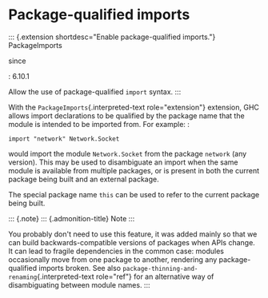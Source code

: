Package-qualified imports
=========================

::: {.extension shortdesc="Enable package-qualified imports."}
PackageImports

since

:   6.10.1

Allow the use of package-qualified `import` syntax.
:::

With the `PackageImports`{.interpreted-text role="extension"} extension,
GHC allows import declarations to be qualified by the package name that
the module is intended to be imported from. For example: :

    import "network" Network.Socket

would import the module `Network.Socket` from the package `network` (any
version). This may be used to disambiguate an import when the same
module is available from multiple packages, or is present in both the
current package being built and an external package.

The special package name `this` can be used to refer to the current
package being built.

::: {.note}
::: {.admonition-title}
Note
:::

You probably don\'t need to use this feature, it was added mainly so
that we can build backwards-compatible versions of packages when APIs
change. It can lead to fragile dependencies in the common case: modules
occasionally move from one package to another, rendering any
package-qualified imports broken. See also
`package-thinning-and-renaming`{.interpreted-text role="ref"} for an
alternative way of disambiguating between module names.
:::

